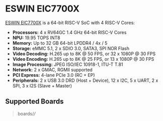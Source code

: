ESWIN EIC7700X
==============

[ESWIN
EIC7700X](https://www.eswincomputing.com/en/products/index/36.html) is a
64-bit RISC-V SoC with 4 RISC-V Cores:

-   **Processors:** 4 x RV64GC 1.4 GHz 64-bit RISC-V Cores
-   **NPU:** 19.95 TOPS INT8
-   **Memory:** Up to 32 GB 64-bit LPDDR4 / 4x / 5
-   **Storage:** eMMC 5.1, 2 x SDIO 3.0, SATA3, SPI NOR Flash
-   **Video Decoding:** H.265 up to 8K @ 50 FPS, or 32 x 1080P @ 30 FPS
-   **Video Encoding:** H.265 up to 8K @ 25 FPS, or 13 x 1080P @ 30 FPS
-   **Image Processing:** JPEG ISO/IEC 10918-1, ITU-T T.81
-   **Network:** 2 x GMAC, RGMII supported
-   **PCI Express:** 4-lane PCIe 3.0 (RC + EP)
-   **Peripherals:** 2 x USB 3.0 DRD (Host + Device), 12 x I2C, 5 x
    UART, 2 x SPI, 3 x I2S (Slave + Master)

Supported Boards
----------------

> boards/*/*
